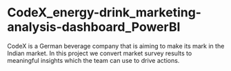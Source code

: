 # CodeX_energy-drink_marketing-analysis-dashboard_PowerBI
CodeX is a German beverage company that is aiming to make its mark in the Indian market. In this project we convert market survey results to meaningful insights which the team can use to drive actions.
